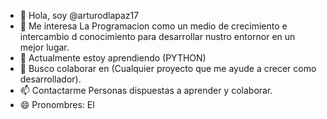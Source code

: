 - 👋 Hola, soy @arturodlapaz17
- 👀 Me interesa La Programacion como un medio de crecimiento e intercambio d conocimiento para desarrollar nustro entornor en un mejor lugar.
- 🌱 Actualmente estoy aprendiendo (PYTHON)
- 💞️ Busco colaborar en (Cualquier proyecto que me ayude  a crecer como desarrollador).
- 📫 Contactarme Personas dispuestas a aprender y colaborar.
- 😄 Pronombres: El


<!---
arturodlapaz17/arturodlapaz17 is a ✨ special ✨ repository because its `README.md` (this file) appears on your GitHub profile.
You can click the Preview link to take a look at your changes.
--->
